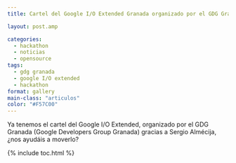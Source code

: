```yaml
---
title: Cartel del Google I/O Extended Granada organizado por el GDG Granada

layout: post.amp

categories:
  - hackathon
  - noticias
  - opensource
tags:
  - gdg granada
  - google I/O extended
  - hackathon
format: gallery
main-class: "articulos"
color: "#F57C00"
---
```

Ya tenemos el cartel del Google I/O Extended, organizado por el GDG Granada (Google Developers Group Granada) gracias a Sergio Almécija, ¿nos ayudáis a moverlo?

[<amp-img layout="responsive" src="/assets/img/2012/06/gdg1.jpg" alt="" title="gdg" width="1440px" height="900px" />][1]



 [1]: /assets/img/2012/06/gdg1.jpg

{% include toc.html %}
